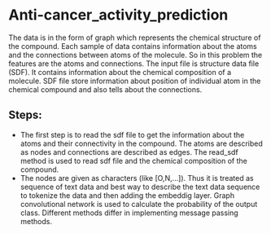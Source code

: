 # Anti-cancer_activity_prediction

The data is in the form of graph which represents the chemical structure of the compound. Each sample of data contains information about the atoms and the connections between atoms of the molecule. So in this problem the features are the atoms and connections.
The input file is structure data file (SDF). It contains information about the chemical composition of a molecule. SDF file store information about position of individual atom in the chemical compound and also tells about the connections.


## Steps:
- The first step is to read the sdf file to get the information about the atoms and their connectivity in the compound. The atoms are described as nodes and connections are described as edges. The read_sdf method is used to read sdf file and the chemical composition of the compound.
- The nodes are given as characters (like [O,N,...]). Thus it is treated as sequence of text data and best way to describe the text data sequence to tokenize the data and then adding the embeddig layer. Graph convolutional network is used to calculate the probability of the output class. Different methods differ in implementing message passing methods.
